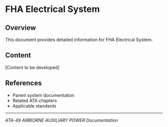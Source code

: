 # FHA Electrical System

## Overview

This document provides detailed information for FHA Electrical System.

## Content

[Content to be developed]

## References

- Parent system documentation
- Related ATA chapters
- Applicable standards

---

*ATA-49 AIRBORNE AUXILIARY POWER Documentation*
